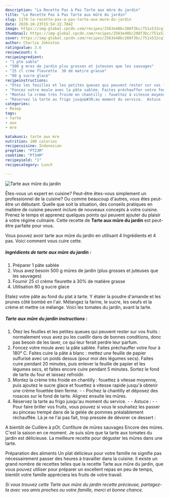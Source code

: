 ```yaml
---
description: "La Recette Pas à Pas Tarte aux mûre du jardin"
title: "La Recette Pas à Pas Tarte aux mûre du jardin"
slug: 1178-la-recette-pas-a-pas-tarte-aux-mure-du-jardin
date: 2020-10-23T15:54:22.704Z
image: https://img-global.cpcdn.com/recipes/2563e48bc208f3bc/751x532cq70/tarte-aux-mure-du-jardin-photo-principale-de-la-recette.jpg
thumbnail: https://img-global.cpcdn.com/recipes/2563e48bc208f3bc/751x532cq70/tarte-aux-mure-du-jardin-photo-principale-de-la-recette.jpg
cover: https://img-global.cpcdn.com/recipes/2563e48bc208f3bc/751x532cq70/tarte-aux-mure-du-jardin-photo-principale-de-la-recette.jpg
author: Charlie Johnston
ratingvalue: 3.6
reviewcount: 6
recipeingredient:
- "1 pte sable"
- "500 g mres de jardin plus grosses et juteuses que les sauvages"
- "25 cl crme fleurette  30 de matire grasse"
- "80 g sucre glace"
recipeinstructions:
- "Ôtez les feuilles et les petites queues qui peuvent rester sur vos fruits : normalement vous avez pu les cueillir dans de bonnes conditions, donc pas besoin de les laver, ce qui leur ferait perdre leur parfum."
- "Foncez votre moule avec la pâte sablée. Faites préchauffer votre four à 180° C. Faites cuire la pâte à blanc : mettez une feuille de papier sulfurisé avec un poids dessus (pour moi des légumes secs). Faites cuire pendant 20 minutes, puis enlever la feuille de papier et les légumes secs, et faites encore cuire pendant 5 minutes. Sortez le fond de tarte du four et laissez refroidir."
- "Montez la crème très froide en chantilly : fouettez à vitesse moyenne, puis ajoutez le sucre glace et fouettez à vitesse rapide jusqu&#39;à obtenir une crème fouettée bien ferme.   Pochez la chantilly et déposez des rosaces sur le fond de tarte. Alignez ensuite les mûres."
- "Réservez la tarte au frigo jusqu&#39;au moment du service.  Astuce :  Pour faire briller vos fruits, vous pouvez si vous le souhaitez les passer au pinceau trempé dans de la gelée de pommes préalablement réchauffée. Là je ne l&#39;ai pas fait, trop pressée de dévorer ce dessert :"
categories:
- Resep
tags:
- tarte
- aux
- mre

katakunci: tarte aux mre 
nutrition: 100 calories
recipecuisine: Indonesian
preptime: "PT23M"
cooktime: "PT34M"
recipeyield: "1"
recipecategory: Lunch

---
```



![Tarte aux mûre du jardin](https://img-global.cpcdn.com/recipes/2563e48bc208f3bc/751x532cq70/tarte-aux-mure-du-jardin-photo-principale-de-la-recette.jpg)

Êtes-vous un expert en cuisine? Peut-être êtes-vous simplement un professionnel de la cuisine? Ou comme beaucoup d'autres, vous êtes peut-être un débutant. Quelle que soit la situation, des conseils pratiques en matière de cuisine peuvent inclure de nouveaux concepts à votre cuisine. Prenez le temps et apprenez quelques points qui peuvent ajouter du plaisir à votre régime culinaire. Cette recette de <strong> Tarte aux mûre du jardin </strong> est peut-être parfaite pour vous.

<!--inarticleads1-->

Vous pouvez avoir tarte aux mûre du jardin en utilisant 4 Ingrédients et 4 pas. Voici comment vous cuire cette.

##### Ingrédients de tarte aux mûre du jardin :

1. Préparer 1 pâte sablée
1. Vous avez besoin 500 g mûres de jardin (plus grosses et juteuses que les sauvages)
1. Fournir 25 cl crème fleurette à 30% de matière grasse
1. Utilisation 80 g sucre glace


Etalez votre pâte au fond du plat à tarte. Y étaler la poudre d&#39;amande et les prunes côté bombé en l&#39;air. Mélangez la farine, le sucre, les oeufs et la crème et mettre ce mélange. Voici les tomates du jardin, avant la tarte. 

<!--inarticleads2-->

##### Tarte aux mûre du jardin instructions :

1. Ôtez les feuilles et les petites queues qui peuvent rester sur vos fruits : normalement vous avez pu les cueillir dans de bonnes conditions, donc pas besoin de les laver, ce qui leur ferait perdre leur parfum.
1. Foncez votre moule avec la pâte sablée. Faites préchauffer votre four à 180° C. Faites cuire la pâte à blanc : mettez une feuille de papier sulfurisé avec un poids dessus (pour moi des légumes secs). Faites cuire pendant 20 minutes, puis enlever la feuille de papier et les légumes secs, et faites encore cuire pendant 5 minutes. Sortez le fond de tarte du four et laissez refroidir.
1. Montez la crème très froide en chantilly : fouettez à vitesse moyenne, puis ajoutez le sucre glace et fouettez à vitesse rapide jusqu&#39;à obtenir une crème fouettée bien ferme.  -  - Pochez la chantilly et déposez des rosaces sur le fond de tarte. Alignez ensuite les mûres.
1. Réservez la tarte au frigo jusqu&#39;au moment du service. -  - Astuce : -  - Pour faire briller vos fruits, vous pouvez si vous le souhaitez les passer au pinceau trempé dans de la gelée de pommes préalablement réchauffée. Là je ne l&#39;ai pas fait, trop pressée de dévorer ce dessert :


A bientôt de Cuillère à pOt. Confiture de mûres sauvages Encore des mûres. C&#39;est la saison en ce moment. Je suis sûre que ta tarte aux tomates du jardin est délicieuse. La meilleure recette pour déguster les mûres dans une tarte. 

<!--inarticleads1-->

<p>
Préparation des aliments Un plat délicieux pour votre famille ne signifie pas nécessairement passer des heures à travailler dans la cuisine. Il existe un grand nombre de recettes telles que la recette Tarte aux mûre du jardin, que vous pouvez utiliser pour préparer un excellent repas en peu de temps, bientôt votre famille appréciera les fruits de votre travail.
</p>

<p>
<i>Si vous trouvez cette Tarte aux mûre du jardin recette précieuse, partagez-la avec vos amis proches ou votre famille, merci et bonne chance.</i>
</p>
